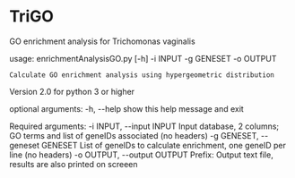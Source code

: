 # TriGO
GO enrichment analysis for Trichomonas vaginalis

usage: enrichmentAnalysisGO.py [-h] -i INPUT -g GENESET -o OUTPUT

	Calculate GO enrichment analysis using hypergeometric distribution
Version 2.0 for python 3 or higher

optional arguments:
  -h, --help            show this help message and exit

Required arguments:
  -i INPUT, --input INPUT
                        Input database, 2 columns; GO terms and list of geneIDs associated (no headers)
  -g GENESET, --geneset GENESET
                        List of geneIDs to calculate enrichment, one geneID per line (no headers)
  -o OUTPUT, --output OUTPUT
                        Prefix: Output text file, results are also printed on screeen

